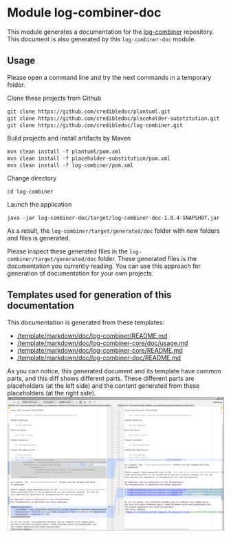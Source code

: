 # Module log-combiner-doc
This module generates a documentation for the
[log-combiner](../README.md) repository.
This document is also generated by this `log-combiner-doc` module.

## Usage
Please open a command line and try the next commands in a temporary folder.

Clone these projects from Github

    git clone https://github.com/credibledoc/plantuml.git
    git clone https://github.com/credibledoc/placeholder-substitution.git
    git clone https://github.com/credibledoc/log-combiner.git
    
Build projects and install artifacts by Maven
    
    mvn clean install -f plantuml/pom.xml
    mvn clean install -f placeholder-substitution/pom.xml
    mvn clean install -f log-combiner/pom.xml

Change directory
    
    cd log-combiner
    
Launch the application

    java -jar log-combiner-doc/target/log-combiner-doc-1.0.4-SNAPSHOT.jar

As a result, the `log-combiner/target/generated/doc` folder with new folders and files
is generated.

Please inspect these generated files in the `log-combiner/target/generated/doc` folder.
These generated files is the documentation you currently reading. You can use
this approach for generation of documentation for your own projects.

## Templates used for generation of this documentation
This documentation is generated from these templates:

* [/template/markdown/doc/log-combiner/README.md](src/main/resources/template/markdown/doc/log-combiner/README.md)
* [/template/markdown/doc/log-combiner-core/doc/usage.md](src/main/resources/template/markdown/doc/log-combiner-core/doc/usage.md)
* [/template/markdown/doc/log-combiner-core/README.md](src/main/resources/template/markdown/doc/log-combiner-core/README.md)
* [/template/markdown/doc/log-combiner-doc/README.md](src/main/resources/template/markdown/doc/log-combiner-doc/README.md)


As you can notice, this generated document and its template have common parts,
and this diff shows different parts. These different parts are placeholders (at the left side)
and the content generated from these placeholders (at the right side).
![Image of differences between template and generated files](doc/img/diffBetweenTemplateAndGeneratedFiles.png)
